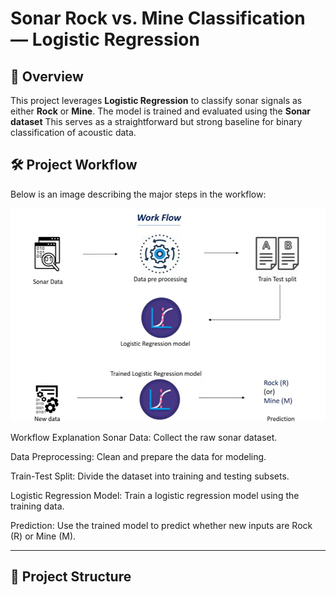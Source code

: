 # Sonar Rock vs. Mine Classification — Logistic Regression

## 📖 Overview

This project leverages **Logistic Regression** to classify sonar signals as either **Rock** or **Mine**. The model is trained and evaluated using the **Sonar dataset**  This serves as a straightforward but strong baseline for binary classification of acoustic data.


## 🛠 Project Workflow

Below is an image describing the major steps in the workflow:

![Workflow](https://github.com/dev-a-nsh/SONAR_prediction/blob/main/SONAR_workflow.png)

Workflow Explanation
Sonar Data: Collect the raw sonar dataset.

Data Preprocessing: Clean and prepare the data for modeling.

Train-Test Split: Divide the dataset into training and testing subsets.

Logistic Regression Model: Train a logistic regression model using the training data.

Prediction: Use the trained model to predict whether new inputs are Rock (R) or Mine (M).

---

## 📂 Project Structure

